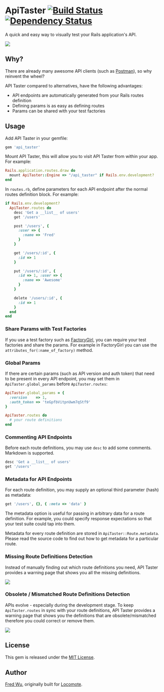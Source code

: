 # ApiTaster [![Build Status](https://secure.travis-ci.org/fredwu/api_taster.png?branch=master)](http://travis-ci.org/fredwu/api_taster) [![Dependency Status](https://gemnasium.com/fredwu/api_taster.png)](https://gemnasium.com/fredwu/api_taster)

A quick and easy way to visually test your Rails application's API.

![](http://i.imgur.com/8Dnto.png)

## Why?

There are already many awesome API clients (such as [Postman](https://chrome.google.com/webstore/detail/fdmmgilgnpjigdojojpjoooidkmcomcm)), so why reinvent the wheel?

API Taster compared to alternatives, have the following advantages:

- API endpoints are automatically generated from your Rails routes definition
- Defining params is as easy as defining routes
- Params can be shared with your test factories

## Usage

Add API Taster in your gemfile:

```ruby
gem 'api_taster'
```
Mount API Taster, this will allow you to visit API Taster from within your app. For example:

```ruby
Rails.application.routes.draw do
  mount ApiTaster::Engine => "/api_taster" if Rails.env.development?
end
```

In `routes.rb`, define parameters for each API endpoint after the normal routes definition block. For example:

```ruby
if Rails.env.development?
  ApiTaster.routes do
    desc 'Get a __list__ of users'
    get '/users'

    post '/users', {
      :user => {
        :name => 'Fred'
      }
    }

    get '/users/:id', {
      :id => 1
    }

    put '/users/:id', {
      :id => 1, :user => {
        :name => 'Awesome'
      }
    }

    delete '/users/:id', {
      :id => 1
    }
  end
end
```

### Share Params with Test Factories

If you use a test factory such as [FactoryGirl](https://github.com/thoughtbot/factory_girl), you can require your test factories and share the params. For example in FactoryGirl you can use the `attributes_for(:name_of_factory)` method.

### Global Params

If there are certain params (such as API version and auth token) that need to be present in every API endpoint, you may set them in `ApiTaster.global_params` before `ApiTaster.routes`:

```ruby
ApiTaster.global_params = {
  :version    => 1,
  :auth_token => 'teGpfbVitpnUwm7qStf9'
}

ApiTaster.routes do
  # your route definitions
end
```

### Commenting API Endpoints

Before each route definitions, you may use `desc` to add some comments. Markdown is supported.

```ruby
desc 'Get a __list__ of users'
get '/users'
```

### Metadata for API Endpoints

For each route definition, you may supply an optional third parameter (hash) as metadata:

```ruby
get '/users', {}, { :meta => 'data' }
```

The metadata option is useful for passing in arbitrary data for a route definition. For example, you could specify response expectations so that your test suite could tap into them.

Metadata for every route definition are stored in `ApiTaster::Route.metadata`. Please read the source code to find out how to get metadata for a particular route.

### Missing Route Definitions Detection

Instead of manually finding out which route definitions you need, API Taster provides a warning page that shows you all the missing definitions.

![](http://i.imgur.com/vZb93.png)

### Obsolete / Mismatched Route Definitions Detection

APIs evolve - especially during the development stage. To keep `ApiTaster.routes` in sync with your route definitions, API Taster provides a warning page that shows you the definitions that are obsolete/mismatched therefore you could correct or remove them.

![](http://i.imgur.com/qK7g5.png)

## License

This gem is released under the [MIT License](http://www.opensource.org/licenses/mit-license.php).

## Author

[Fred Wu](https://github.com/fredwu), originally built for [Locomote](http://locomote.com.au).
